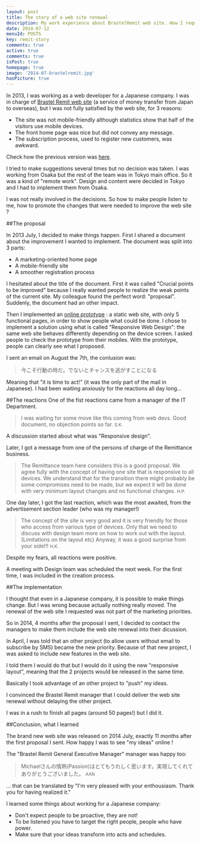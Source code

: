```yaml
---
layout: post
title: The story of a web site renewal
description: My work experience about BrastelRemit web site. How I requested the changes that were needed to improve the web site efficiency. 
date: 2014-07-12
menuId: POSTS
key: remit-story
comments: true
active: true
comments: true
isPost: true
homepage: true
image: '2014-07-brastelremit.jpg'
hasPicture: true
---
```


In 2013, I was working as a web developer for a Japanese company.
I was in charge of [Brastel Remit web site](http://brastelremit.jp) (a service of money transfer from Japan to overseas), but I was not fully satisfied by the web site, for 3 reasons:

* The site was not mobile-friendly although statistics show that half of the visitors use mobile devices.
* The front home page was nice but did not convey any message.
* The subscription process, used to register new customers, was awkward.

Check how the previous version was [here](http://michaelrambeau.com/it/projects/brastelremit-v1/).

I tried to make suggestions several times but no decision was taken.
I was working from Osaka but the rest of the team was in Tokyo main office.
So it was a kind of "remote work".
Design and content were decided in Tokyo and I had to implement them from Osaka.  

I was not really involved in the decisions.
So how to make people listen to me, how to promote the changes that were needed to improve the web site ?



##The proposal

In 2013 July, I decided to make things happen.
First I shared a document about the improvement I wanted to implement.
The document was split into 3 parts:

* A marketing-oriented home page
* A mobile-friendly site
* A smoother registration process

I hesitated about the title of the document.
First it was called "Crucial points to be improved" because I really wanted people to realize the weak points of the current site.
My colleague found the perfect word: "proposal".
Suddenly, the document had an other impact.

Then I implemented an [online prototype](http://michaelrambeau.com/it/projects/brastelremit/) : a static web site, with only 5 functional pages, in order to show people what could be done.
I chose to implement a solution using what is called "Responsive Web Design": the same web site behaves differently depending on the device screen.
I asked people to check the prototype from their mobiles.
With the prototype, people can clearly see what I proposed.

I sent an email on August the 7th, the conlusion was:

> 今こそ行動の時だ。でないとチャンスを逃がすことになる

Meaning that "it is time to act!" (it was the only part of the mail in Japanese).
I had been waiting anxiously for the reactions all day long...

##The reactions
One of the fist reactions came from a manager of the IT Department.
>I was waiting for some move like this coming from web devs.
Good document, no objection points so far.
<small>S.K.</small>

A discussion started about what was "Responsive design".

Later, I got a message from one of the persons of charge of the Remittance business.

> The Remittance team here considers this is a good proposal.
We agree fully with the concept of having one site that is responsive to all devices.
We understand that for the transition there might probably be some compromises need to be made, 
but we expect it will be done with very minimum layout changes and no functional changes.
<small>H.P.</small>

One day later, I got the last reaction, which was the most awaited, from the advertisement section leader (who was my manager!)

> The concept of the site is very good and it is very friendly for  those who access from various type of devices.
Only that we need to discuss  with design team more on how to work out with the layout. (Limitations on the layout etc)
Anyway, it was a good surprise from your side!!!
 <small>H.K.</small>


Despite my fears, all reactions were positive.

A meeting with Design team was scheduled the next week.
For the first time, I was included in the creation process.



##The implementation

I thought that even in a Japanese company, it is possible to make things change.
But I was wrong because actually nothing really moved.
The renewal of the web site I requested was not part of the marketing priorities.

So in 2014, 4 months after the proposal I sent, I decided to contact the managers to make them include the web site renewal into their dicussion.

In April, I was told that an other project (to allow users without email to subscribe by SMS) became the new priority.
Because of that new project, I was asked to include new features in the web site.

I told them I would do that but I would do it using the new "responsive layout", meaning that the 2 projects would be released in the same time.

Basically I took advantage of an other project to "push" my ideas.

I convinced the Brastel Remit manager that I could deliver the web site renewal without delaying the other project.

I was in a rush to finish all pages (around 50 pages!) but I did it.



##Conclusion, what I learned

The brand new web site was released on 2014 July, exactly 11 months after the first proposal I sent.
How happy I was to see "my ideas" online !

The "Brastel Remit General Executive Manager" manager was happy too:

> Michaelさんの情熱(Passion)はとてもうれしく思います。実現してくれてありがとうございました。
 <small>AAN</small>

... that can be translated by "I'm very pleased with your enthousiasm. Thank you for having realized it."


I learned some things about working for a Japanese company:

* Don't expect people to be proactive, they are not!
* To be listened you have to target the right people, people who have power.
* Make sure that your ideas transform into acts and schedules.
